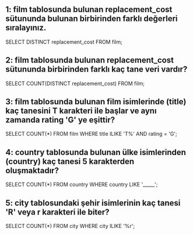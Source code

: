 ## 1: film tablosunda bulunan replacement_cost sütununda bulunan birbirinden farklı değerleri sıralayınız.
SELECT DISTINCT replacement_cost FROM film;

## 2: film tablosunda bulunan replacement_cost sütununda birbirinden farklı kaç tane veri vardır?
SELECT COUNT(DISTINCT replacement_cost) FROM film;

## 3: film tablosunda bulunan film isimlerinde (title) kaç tanesini T karakteri ile başlar ve aynı zamanda rating 'G' ye eşittir?
SELECT COUNT(*) FROM film
WHERE title ILIKE 'T%' AND rating = 'G';

## 4: country tablosunda bulunan ülke isimlerinden (country) kaç tanesi 5 karakterden oluşmaktadır?
SELECT COUNT(*) FROM country
WHERE country LIKE '_____';

## 5: city tablosundaki şehir isimlerinin kaç tanesi 'R' veya r karakteri ile biter?
SELECT COUNT(*) FROM city
WHERE city ILIKE '%r';
